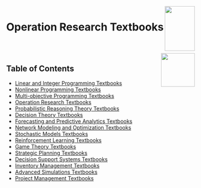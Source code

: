 <img align="right" width="80" height="120" src="https://github.com/cs-MohamedAyman/Computer-Science-Textbooks/blob/master/textbooks-covers/textbooks.jpg">

# Operation Research Textbooks

<br><br>
<img align="right" width="90" height="90" src="https://github.com/cs-MohamedAyman/cs-MohamedAyman/blob/main/repos-logos/agenda.jpg">

## Table of Contents
  * [Linear and Integer Programming Textbooks](#Linear-and-Integer-Programming-Textbooks)
  * [Nonlinear Programming Textbooks](#Nonlinear-Programming-Textbooks)
  * [Multi-objective Programming Textbooks](#Nonlinear-Programming-Textbooks)
  * [Operation Research Textbooks](#Operation-Research-Textbooks)
  * [Probabilistic Reasoning Theory Textbooks](#Decision-Theory-Textbooks)
  * [Decision Theory Textbooks](#Decision-Theory-Textbooks)
  * [Forecasting and Predictive Analytics Textbooks](#Forecasting-and-Predictive-Analytics-Textbooks)
  * [Network Modeling and Optimization Textbooks](#Network-Modeling-and-Optimization-Textbooks)
  * [Stochastic Models Textbooks](#Stochastic-Models-Textbooks)
  * [Reinforcement Learning Textbooks](#Reinforcement-Learning-Textbooks)
  * [Game Theory Textbooks](#Game-Theory-Textbooks)
  * [Strategic Planning Textbooks](#Game-Theory-Textbooks)
  * [Decision Support Systems Textbooks](#Game-Theory-Textbooks)
  * [Inventory Management Textbooks](#Game-Theory-Textbooks)
  * [Advanced Simulations Textbooks](#Game-Theory-Textbooks)
  * [Project Management Textbooks](#Project-Management-Textbooks)

<br><br>
